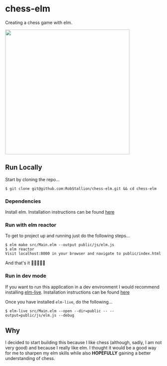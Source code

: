 # chess-elm

Creating a chess game with elm.

<img src="https://user-images.githubusercontent.com/15571853/54641198-80007780-4a89-11e9-8446-5cf94d98a5c6.gif" width=400px />

## Run Locally

Start by cloning the repo...
```
$ git clone git@github.com:RobStallion/chess-elm.git && cd chess-elm
```

### Dependencies

Install elm. Installation instructions can be found [here](https://guide.elm-lang.org/install.html)

### Run with elm reactor

To get to project up and running just do the following steps...
```
$ elm make src/Main.elm --output public/js/elm.js
$ elm reactor
Visit localhost:8000 in your browser and navigate to public/index.html
```

And that's it 🎉🎉🎉🎉🎉

### Run in dev mode

If you want to run this application in a dev environment I would recommend
installing [elm-live](https://github.com/wking-io/elm-live). Installation
instructions can be found
[here](https://github.com/wking-io/elm-live#installation)

Once you have installed `elm-live`, do the following...
```
$ elm-live src/Main.elm --open --dir=public -- --output=public/js/elm.js --debug
```

## Why

I decided to start building this because I like chess (although, sadly, I am not
very good) and because I really like elm. I thought it would be a good way for
me to sharpen my elm skills while also **HOPEFULLY** gaining a better
understanding of chess.
